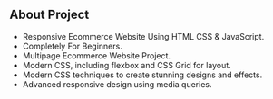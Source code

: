 ## About Project
- Responsive Ecommerce Website Using HTML CSS & JavaScript.
- Completely For Beginners.
- Multipage Ecommerce Website Project.
- Modern CSS, including flexbox and CSS Grid for layout.
- Modern CSS techniques to create stunning designs and effects.
- Advanced responsive design using media queries.
